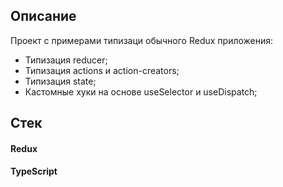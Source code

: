 <h2>Описание</h2>
  <p>Проект с примерами типизаци обычного Redux приложения: </p>    
  <ul>
    <li>Типизация reducer; </li>
		<li>Типизация actions и action-creators; </li>
    <li>Типизация state;</li>
    <li>Кастомные хуки на основе useSelector и useDispatch;</li>
	</ul>

<h2>Стек</h2>
  <h4>Redux</h4>
  <h4>TypeScript</h4>
